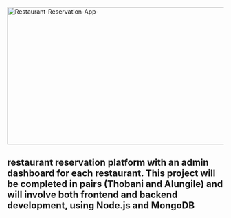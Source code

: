 <img src="https://socialify.git.ci/Thobani660/Restaurant-Reservation-App-/image?language=1&owner=1&name=1&stargazers=1&theme=Light" alt="Restaurant-Reservation-App-" width="640" height="320" />
<h2>
  restaurant reservation platform with an admin dashboard for each
restaurant. This project will be completed  in pairs (Thobani and Alungile)  and will involve both frontend
and backend development, using Node.js and MongoDB
</h2>
